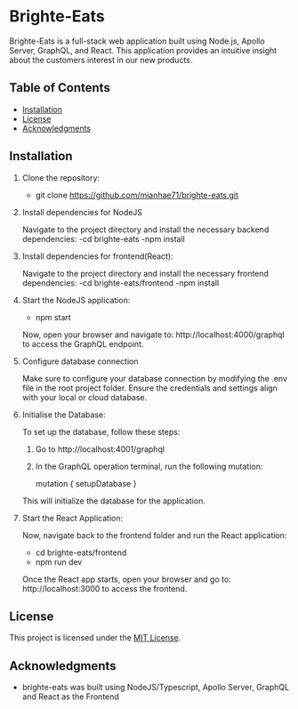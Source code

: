 # Brighte-Eats

Brighte-Eats is a full-stack web application built using Node.js, Apollo Server, GraphQL, and React. This application provides an intuitive insight about the customers interest in our new products.

## Table of Contents

- [Installation](#installation)
- [License](#license)
- [Acknowledgments](#acknowledgments)

## Installation


1. Clone the repository:

    - git clone https://github.com/mianhae71/brighte-eats.git

2. Install dependencies for NodeJS
    
    Navigate to the project directory and install the necessary backend dependencies:
    -cd brighte-eats
    -npm install

3. Install dependencies for frontend(React):

    Navigate to the project directory and install the necessary frontend dependencies:
    -cd brighte-eats/frontend
    -npm install

4. Start the NodeJS application:

    - npm start

    Now, open your browser and navigate to:
    http://localhost:4000/graphql to access the GraphQL endpoint.

5. Configure database connection

    Make sure to configure your database connection by modifying the .env file in the root project folder. 
    Ensure the credentials and settings align with your local or cloud database.

6. Initialise the Database:

   To set up the database, follow these steps:

   1. Go to http://localhost:4001/graphql 
   2. In the GraphQL operation terminal, run the following mutation:

        mutation {
            setupDatabase
        }

    This will initialize the database for the application.

7. Start the React Application:

    Now, navigate back to the frontend folder and run the React application:
    - cd brighte-eats/frontend
    - npm run dev

    Once the React app starts, open your browser and go to:
    http://localhost:3000 to access the frontend.

## License

This project is licensed under the [MIT License](https://opensource.org/licenses/MIT).

## Acknowledgments

- brighte-eats was built using NodeJS/Typescript, Apollo Server, GraphQL and React as the Frontend